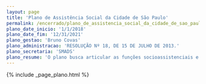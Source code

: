 ```yaml
---
layout: page
title: 'Plano de Assistência Social da Cidade de São Paulo'
permalink: /encerrado/plano_de_assistencia_social_da_cidade_de_sao_paulo
plano_date_inicio: '1/1/2018'
plano_date_fim: '12/31/2021'
plano_gestao: 'Bruno Covas'
plano_administracao: 'RESOLUÇÃO Nº 18, DE 15 DE JULHO DE 2013.'
plano_secretaria: 'SMADS'
plano_resume: 'O plano busca articular as funções socioassistenciais e as seguranças afiançadas pelo Sistema Único de Assistência Social (SUAS) com as demandas observadas na cidade de São Paulo, estabelecendo metas que promovam a inclusão social e combatam situações de vulnerabilidade, risco e violações de direitos que afetam diferentemente famílias ou indivíduos de acordo com o território em que se encontram. '
---
```

<div>
{% include _page_plano.html %}
</div>
